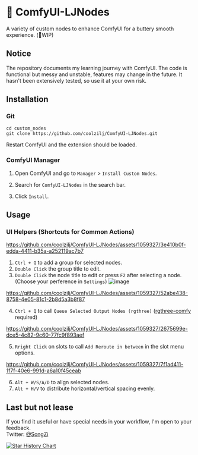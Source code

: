 # 🧈 ComfyUI-LJNodes

A variety of custom nodes to enhance ComfyUI for a buttery smooth experience. (🚧WIP)

## Notice

The repository documents my learning journey with ComfyUI. The code is functional but messy and unstable, features may change in the future.  It hasn't been extensively tested, so use it at your own risk.

## Installation

### Git

  ```
  cd custom_nodes
  git clone https://github.com/coolzilj/ComfyUI-LJNodes.git
  ```

Restart ComfyUI and the extension should be loaded.

### ComfyUI Manager

1. Open ComfyUI and go to `Manager` > `Install Custom Nodes`.

2. Search for `ComfyUI-LJNodes` in the search bar.

3. Click `Install`.

## Usage

### UI Helpers (Shortcuts for Common Actions)

https://github.com/coolzilj/ComfyUI-LJNodes/assets/1059327/3e410b0f-edda-4411-b35a-a252119ac7b7

1. `Ctrl + G` to add a group for selected nodes.
2. `Double Click` the group title to edit.
3. `Double Click` the node title to edit or press `F2` after selecting a node. (Choose your perference in `Settings`)
   ![image](https://github.com/coolzilj/ComfyUI-LJNodes/assets/1059327/f6bf7fb0-4eb8-45dc-bd28-db858cbc2ba2)


https://github.com/coolzilj/ComfyUI-LJNodes/assets/1059327/52abe438-8758-4e05-81c1-2b8d5a3b8f87

4. `Ctrl + Q` to call `Queue Selected Output Nodes (rgthree)` ([rgthree-comfy](https://github.com/rgthree/rgthree-comfy) required)


https://github.com/coolzilj/ComfyUI-LJNodes/assets/1059327/2675699e-dce5-4c82-9c60-77fc9f893aef


5. `Rright Click` on slots to call `Add Reroute in between` in the slot menu options.


https://github.com/coolzilj/ComfyUI-LJNodes/assets/1059327/7f1ad411-1f7f-40e6-991d-a6a10f45ceab


6. `Alt + W/S/A/D` to align selected nodes.
7. `Alt + H/V` to distribute horizontal/vertical spacing evenly.

## Last but not lease
If you find it useful or have special needs in your workflow, I'm open to your feedback.  
Twitter: [@SongZi](https://x.com/Songzi39590361)

[![Star History Chart](https://api.star-history.com/svg?repos=coolzilj/ComfyUI-LJNodes&type=Date)](https://star-history.com/#coolzilj/ComfyUI-LJNodes&Date)
